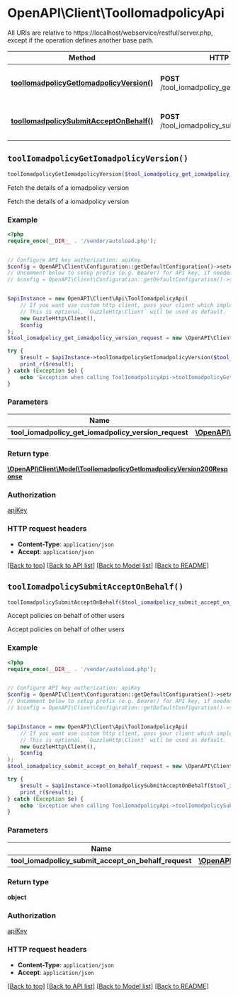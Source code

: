# OpenAPI\Client\ToolIomadpolicyApi

All URIs are relative to https://localhost/webservice/restful/server.php, except if the operation defines another base path.

| Method | HTTP request | Description |
| ------------- | ------------- | ------------- |
| [**toolIomadpolicyGetIomadpolicyVersion()**](ToolIomadpolicyApi.md#toolIomadpolicyGetIomadpolicyVersion) | **POST** /tool_iomadpolicy_get_iomadpolicy_version | Fetch the details of a iomadpolicy version |
| [**toolIomadpolicySubmitAcceptOnBehalf()**](ToolIomadpolicyApi.md#toolIomadpolicySubmitAcceptOnBehalf) | **POST** /tool_iomadpolicy_submit_accept_on_behalf | Accept policies on behalf of other users |


## `toolIomadpolicyGetIomadpolicyVersion()`

```php
toolIomadpolicyGetIomadpolicyVersion($tool_iomadpolicy_get_iomadpolicy_version_request): \OpenAPI\Client\Model\ToolIomadpolicyGetIomadpolicyVersion200Response
```

Fetch the details of a iomadpolicy version

Fetch the details of a iomadpolicy version

### Example

```php
<?php
require_once(__DIR__ . '/vendor/autoload.php');


// Configure API key authorization: apiKey
$config = OpenAPI\Client\Configuration::getDefaultConfiguration()->setApiKey('Authorization', 'YOUR_API_KEY');
// Uncomment below to setup prefix (e.g. Bearer) for API key, if needed
// $config = OpenAPI\Client\Configuration::getDefaultConfiguration()->setApiKeyPrefix('Authorization', 'Bearer');


$apiInstance = new OpenAPI\Client\Api\ToolIomadpolicyApi(
    // If you want use custom http client, pass your client which implements `GuzzleHttp\ClientInterface`.
    // This is optional, `GuzzleHttp\Client` will be used as default.
    new GuzzleHttp\Client(),
    $config
);
$tool_iomadpolicy_get_iomadpolicy_version_request = new \OpenAPI\Client\Model\ToolIomadpolicyGetIomadpolicyVersionRequest(); // \OpenAPI\Client\Model\ToolIomadpolicyGetIomadpolicyVersionRequest

try {
    $result = $apiInstance->toolIomadpolicyGetIomadpolicyVersion($tool_iomadpolicy_get_iomadpolicy_version_request);
    print_r($result);
} catch (Exception $e) {
    echo 'Exception when calling ToolIomadpolicyApi->toolIomadpolicyGetIomadpolicyVersion: ', $e->getMessage(), PHP_EOL;
}
```

### Parameters

| Name | Type | Description  | Notes |
| ------------- | ------------- | ------------- | ------------- |
| **tool_iomadpolicy_get_iomadpolicy_version_request** | [**\OpenAPI\Client\Model\ToolIomadpolicyGetIomadpolicyVersionRequest**](../Model/ToolIomadpolicyGetIomadpolicyVersionRequest.md)|  | |

### Return type

[**\OpenAPI\Client\Model\ToolIomadpolicyGetIomadpolicyVersion200Response**](../Model/ToolIomadpolicyGetIomadpolicyVersion200Response.md)

### Authorization

[apiKey](../../README.md#apiKey)

### HTTP request headers

- **Content-Type**: `application/json`
- **Accept**: `application/json`

[[Back to top]](#) [[Back to API list]](../../README.md#endpoints)
[[Back to Model list]](../../README.md#models)
[[Back to README]](../../README.md)

## `toolIomadpolicySubmitAcceptOnBehalf()`

```php
toolIomadpolicySubmitAcceptOnBehalf($tool_iomadpolicy_submit_accept_on_behalf_request): object
```

Accept policies on behalf of other users

Accept policies on behalf of other users

### Example

```php
<?php
require_once(__DIR__ . '/vendor/autoload.php');


// Configure API key authorization: apiKey
$config = OpenAPI\Client\Configuration::getDefaultConfiguration()->setApiKey('Authorization', 'YOUR_API_KEY');
// Uncomment below to setup prefix (e.g. Bearer) for API key, if needed
// $config = OpenAPI\Client\Configuration::getDefaultConfiguration()->setApiKeyPrefix('Authorization', 'Bearer');


$apiInstance = new OpenAPI\Client\Api\ToolIomadpolicyApi(
    // If you want use custom http client, pass your client which implements `GuzzleHttp\ClientInterface`.
    // This is optional, `GuzzleHttp\Client` will be used as default.
    new GuzzleHttp\Client(),
    $config
);
$tool_iomadpolicy_submit_accept_on_behalf_request = new \OpenAPI\Client\Model\ToolIomadpolicySubmitAcceptOnBehalfRequest(); // \OpenAPI\Client\Model\ToolIomadpolicySubmitAcceptOnBehalfRequest

try {
    $result = $apiInstance->toolIomadpolicySubmitAcceptOnBehalf($tool_iomadpolicy_submit_accept_on_behalf_request);
    print_r($result);
} catch (Exception $e) {
    echo 'Exception when calling ToolIomadpolicyApi->toolIomadpolicySubmitAcceptOnBehalf: ', $e->getMessage(), PHP_EOL;
}
```

### Parameters

| Name | Type | Description  | Notes |
| ------------- | ------------- | ------------- | ------------- |
| **tool_iomadpolicy_submit_accept_on_behalf_request** | [**\OpenAPI\Client\Model\ToolIomadpolicySubmitAcceptOnBehalfRequest**](../Model/ToolIomadpolicySubmitAcceptOnBehalfRequest.md)|  | |

### Return type

**object**

### Authorization

[apiKey](../../README.md#apiKey)

### HTTP request headers

- **Content-Type**: `application/json`
- **Accept**: `application/json`

[[Back to top]](#) [[Back to API list]](../../README.md#endpoints)
[[Back to Model list]](../../README.md#models)
[[Back to README]](../../README.md)
